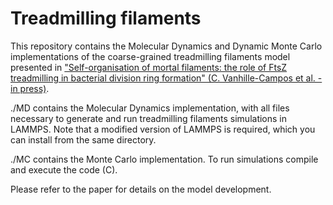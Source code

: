 # Treadmilling filaments

This repository contains the Molecular Dynamics and Dynamic Monte Carlo implementations of the coarse-grained treadmilling filaments model presented in ["Self-organisation of mortal filaments: the role of FtsZ treadmilling in bacterial division ring formation" (C. Vanhille-Campos et al. - in press)](https://doi.org/10.1101/2023.05.08.539808).

./MD contains the Molecular Dynamics implementation, with all files necessary to generate and run treadmilling filaments simulations in LAMMPS. Note that a modified version of LAMMPS is required, which you can install from the same directory.

./MC contains the Monte Carlo implementation. To run simulations compile and execute the code (C).

Please refer to the paper for details on the model development. 
